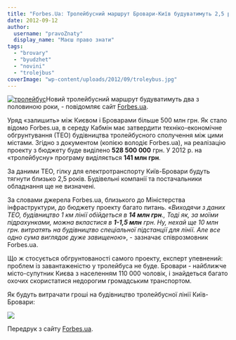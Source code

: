 ```yaml
---
title: "Forbes.Ua: Тролейбусний маршрут Бровари-Київ будуватимуть 2,5 роки та за завищеними цінами"
date: 2012-09-12
author: 
  username: "pravoZnaty"
  display_name: "Маєш право знати"
tags: 
  - "brovary"
  - "byudzhet"
  - "novini"
  - "trolejbus"
coverImage: "wp-content/uploads/2012/09/troleybus.jpg"
---
```


[![](https://mpz.brovary.org/wp-content/uploads/2012/09/troleybus.jpg "тролейбус")](https://mpz.brovary.org/wp-content/uploads/2012/09/troleybus.jpg)Новий тролейбусний маршрут будуватимуть два з половиною роки, - повідомляє сайт [Forbes.ua](http://forbes.ua/nation/1337791-iz-kieva-v-brovary-za-500-mln-grn).

Уряд «залишить» між Києвом і Броварами більше 500 млн грн. Як стало відомо Forbes.ua, в середу Кабмін має затвердити техніко-економічне обгрунтування (ТЕО) будівництва тролейбусного сполучення між цими містами. Згідно з документом (копією володіє Forbes.ua), на реалізацію проекту з бюджету буде виділено **528 500 000** грн. У 2012 р. на «тролейбусну» програму виділяється **141 млн грн**.

За даними ТЕО, гілку для електротранспорту Київ-Бровари будуть тягнути близько 2,5 років. Будівельні компанії та постачальники обладнання ще не визначені.

За словами джерела Forbes.ua, близького до Міністерства інфраструктури, до бюджету проекту багато питань. «_Виходячи з даних ТЕО, будівництво 1 км лінії обійдеться в **14 млн грн**., Тоді як, за моїми підрахунками, можна вкластися в **1-1,5 млн** грн. Ну, нехай ще 10 млн грн. витратять на будівництво спеціальної підстанції для лінії. Але все одно сума виглядає дуже завищеною_», - зазначає співрозмовник Forbes.ua.

Що ж стосується обгрунтованості самого проекту, експерт упевнений: проблем із завантаженістю у тролейбуса не буде. Бровари - найближче місто-супутник Києва з населенням 110 000 чоловік, і знайдеться багато охочих скористатися недорогим громадським транспортом.

Як будуть витрачати гроші на будівництво тролейбусної лінії Київ-Бровари:

![](http://f.img.com.ua/img/forall/i/2012/1347286365.jpg)

Передрук з сайту [Forbes.ua](http://forbes.ua/nation/1337791-iz-kieva-v-brovary-za-500-mln-grn).
